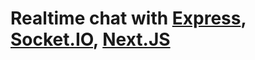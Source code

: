 # Realtime chat with [Express](https://expressjs.com/), [Socket.IO](https://socket.io/), [Next.JS](https://nextjs.org/)